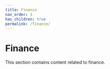 ```yaml
---
title: Finance
nav_order: 3
has_children: true
permalink: /finance/
---
```


# Finance

This section contains content related to finance.
